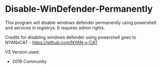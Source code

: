 # Disable-WinDefender-Permanently
This program will disable windows defender permanently using powershell and services in registrys. It requires admin rights.


Credits for disabling windows defender using powershell goes to NYANxCAT - https://github.com/NYAN-x-CAT

VS Version used:
- 2019 Community
